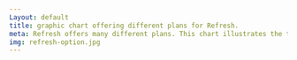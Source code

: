 ```yaml
---
Layout: default
title: graphic chart offering different plans for Refresh.
meta: Refresh offers many different plans. This chart illustrates the three plans.
img: refresh-option.jpg
---
```

